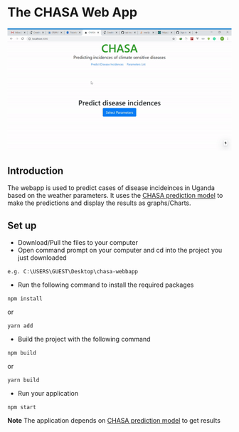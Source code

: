 # The CHASA Web App
![](chasa.gif)
## Introduction
The webapp is used to predict cases of disease incideinces in Uganda based on the weather parameters. It uses the [CHASA prediction model](https://github.com/CHAIUGA/chasa-model) to make the predictions and display the results as graphs/Charts.

## Set up
* Download/Pull the files to your computer
* Open command prompt on your computer and cd into the project you just downloaded
```
e.g. C:\USERS\GUEST\Desktop\chasa-webbapp
```
* Run the following command to install the required packages
```
npm install
```
or
```
yarn add
```
* Build the project with the following command
```
npm build
```
or
```
yarn build
```
* Run your application 
```
npm start
```
**Note** The application depends on [CHASA prediction model](https://github.com/CHAIUGA/chasa-model) to get results
